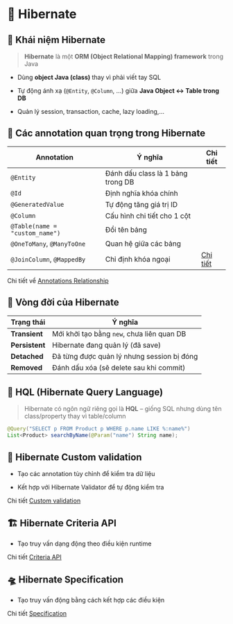 # 🌱 Hibernate

## 🥦 Khái niệm Hibernate

> **Hibernate** là một **ORM (Object Relational Mapping) framework** trong Java

- Dùng **object Java (class)** thay vì phải viết tay SQL

- Tự động ánh xạ (`@Entity`, `@Column`, ...) giữa **Java Object ↔ Table trong DB**

- Quản lý session, transaction, cache, lazy loading,...

## 🍹 Các annotation quan trọng trong Hibernate

| Annotation                     | Ý nghĩa                           | Chi tiết                          |
| ------------------------------ | --------------------------------- | --------------------------------- |
| `@Entity`                      | Đánh dấu class là 1 bảng trong DB |
| `@Id`                          | Định nghĩa khóa chính             |
| `@GeneratedValue`              | Tự động tăng giá trị ID           |
| `@Column`                      | Cấu hình chi tiết cho 1 cột       |
| `@Table(name = "custom_name")` | Đổi tên bảng                      |
| `@OneToMany`, `@ManyToOne`     | Quan hệ giữa các bảng             |
| `@JoinColumn`, `@MappedBy`     | Chỉ định khóa ngoại               | [Chi tiết](20.5.%20JoinColumn.md) |

Chi tiết vể [Annotations Relationship](20.1.%20Annotation-Relationship.md)

## 🌰 Vòng đời của Hibernate

| Trạng thái     | Ý nghĩa                                    |
| -------------- | ------------------------------------------ |
| **Transient**  | Mới khởi tạo bằng `new`, chưa liên quan DB |
| **Persistent** | Hibernate đang quản lý (đã save)           |
| **Detached**   | Đã từng được quản lý nhưng session bị đóng |
| **Removed**    | Đánh dấu xóa (sẽ delete sau khi commit)    |

## 🍍 HQL (Hibernate Query Language)

> Hibernate có ngôn ngữ riêng gọi là **HQL** – giống SQL nhưng dùng tên class/property thay vì table/column

```java
@Query("SELECT p FROM Product p WHERE p.name LIKE %:name%")
List<Product> searchByName(@Param("name") String name);
```

## 🌋 Hibernate Custom validation

- Tạo các annotation tùy chỉnh để kiểm tra dữ liệu

- Kết hợp với Hibernate Validator để tự động kiểm tra

Chi tiết [Custom validation](20.2.%20Custom-Validation.md)

## 🏗️ Hibernate Criteria API

- Tạo truy vấn dạng động theo điều kiện runtime

Chi tiết [Criteria API](20.3.%20Criteria-API.md)

## 🛸 Hibernate Specification

- Tạo truy vấn động bằng cách kết hợp các điều kiện

Chi tiết [Specification](20.4.%20Specification.md)
